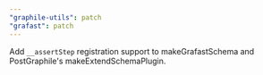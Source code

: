 ```yaml
---
"graphile-utils": patch
"grafast": patch
---
```


Add `__assertStep` registration support to makeGrafastSchema and PostGraphile's
makeExtendSchemaPlugin.
